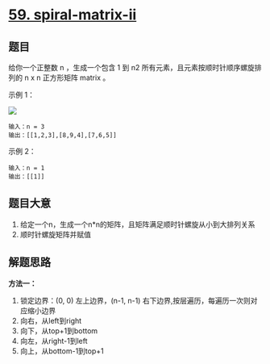 # [59. spiral-matrix-ii](https://leetcode.cn/problems/spiral-matrix-ii/)
## 题目

给你一个正整数 n ，生成一个包含 1 到 n2 所有元素，且元素按顺时针顺序螺旋排列的 n x n 正方形矩阵 matrix 。


示例 1：

<img src="https://assets.leetcode.com/uploads/2020/11/13/spiraln.jpg">

~~~
输入：n = 3
输出：[[1,2,3],[8,9,4],[7,6,5]]
~~~

示例 2：

~~~
输入：n = 1
输出：[[1]]
~~~

## 题目大意

1. 给定一个n，生成一个n*n的矩阵，且矩阵满足顺时针螺旋从小到大排列关系
2. 顺时针螺旋矩阵并赋值

## 解题思路

**方法一：**
1. 锁定边界：(0, 0) 左上边界，(n-1, n-1) 右下边界,按层遍历，每遍历一次则对应缩小边界
2. 向右，从left到right
3. 向下，从top+1到bottom
4. 向左，从right-1到left
5. 向上，从bottom-1到top+1